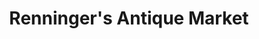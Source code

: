 ---
title: "Renninger's Antique Market"
url: /adamstown/renningers-antique-market/
shop: Antiquitäten
---
